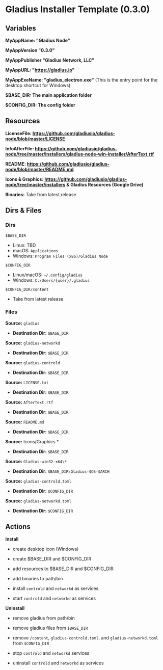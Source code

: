 # Gladius Installer Template (0.3.0)
## Variables

**MyAppName: "Gladius Node"**

**MyAppVersion "0.3.0"**

**MyAppPublisher "Gladius Network, LLC"**

**MyAppURL: "https://gladius.io"**

**MyAppExeName: "gladius_electron.exe"** (This is the entry point for the desktop shortcut for Windows)

**$BASE_DIR: The main application folder**

**$CONFIG_DIR: The config folder**

## Resources

**LicenseFile: https://github.com/gladiusio/gladius-node/blob/master/LICENSE**

**InfoAfterFile: https://github.com/gladiusio/gladius-node/tree/master/installers/gladius-node-win-installer/AfterText.rtf**

**README: https://github.com/gladiusio/gladius-node/blob/master/README.md**

**Icons & Graphics: https://github.com/gladiusio/gladius-node/tree/master/installers & Gladius Resources (Google Drive)**

**Binaries:** Take from latest release

## Dirs & Files

### Dirs
`$BASE_DIR`
- Linux: TBD
- macOS: `Applications`
- Windows: `Program Files (x86)/Gladius Node`

`$CONFIG_DIR`
- Linux/macOS: `~/.config/gladius`
- Windows: `C:/Users/{user}/.gladius`

`$CONFIG_DIR/content`
- Take from latest release

### Files

**Source:** `gladius`
- **Destination Dir:** `$BASE_DIR`

**Source:** `gladius-networkd`
- **Destination Dir:** `$BASE_DIR`

**Source:** `gladius-controld`
- **Destination Dir:** `$BASE_DIR`

**Source:** `LICENSE.txt`
- **Destination Dir:** `$BASE_DIR`

**Source:** `AfterText.rtf`
- **Destination Dir:** `$BASE_DIR`

**Source:** `README.md`
- **Destination Dir:** `$BASE_DIR`

**Source:** Icons/Graphics \*
- **Destination Dir:** `$BASE_DIR`

**Source:** `Gladius-win32-x64\*`
- **Destination Dir:** `$BASE_DIR\Gladius-$OS-$ARCH`   

**Source:** `gladius-controld.toml`
- **Destination Dir:** `$CONFIG_DIR`

**Source:** `gladius-networkd.toml`
- **Destination Dir:** `$CONFIG_DIR`


## Actions

**Install**

- create desktop icon (Windows)

- create $BASE_DIR and $CONFIG_DIR

- add resources to $BASE_DIR and $CONFIG_DIR

- add binaries to path/bin

- install `controld` and `networkd` as services

- start `controld` and `networkd` as services


**Uninstall**

- remove gladius from path/bin

- remove gladius files from `$BASE_DIR`

- remove `/content`, `gladius-controld.toml`, and `gladius-networkd.toml` from `$CONFIG_DIR`

- stop `controld` and `networkd` services

- uninstall `controld` and `networkd` as services